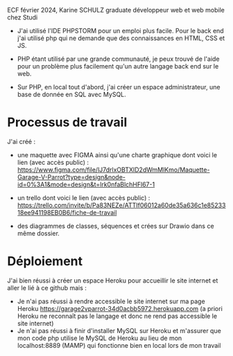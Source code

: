 ECF février 2024, Karine SCHULZ graduate développeur web et web mobile chez Studi

- J'ai utilisé l'IDE PHPSTORM pour un emploi plus facile.
  Pour le back end j'ai utilisé php qui ne demande que des connaissances en HTML, CSS et JS.

- PHP étant utilisé par une grande communauté, je peux trouvé de l'aide pour un problème plus facilement qu'un autre
  langage back end sur le web.

- Sur PHP, en local tout d'abord, j'ai créer un espace administrateur, une base de donnée en SQL avec MySQL.

<h1>Processus de travail</h1>

J'ai créé :

* une maquette avec FIGMA ainsi qu'une charte graphique dont voici le
  lien (avec accès
  public) : https://www.figma.com/file/lJ7drlxOBTXID2dWmMlKmo/Maquette-Garage-V-Parrot?type=design&node-id=0%3A1&mode=design&t=lrk0nfaBlchHFl67-1

* un trello dont voici le lien (avec accès
  public) : https://trello.com/invite/b/Pa83NEZe/ATTIf06012a60de35a636c1e8523318ee941198EB0B6/fiche-de-travail

* des diagrammes de classes, séquences et crées sur Drawio dans ce même dossier.

<h1>Déploiement</h1>

J'ai bien réussi à créer un espace Heroku pour accueillir le site internet et aller le lié à ce github mais :

* Je n'ai pas réussi à rendre accessible le site internet sur ma page
  Heroku https://garage2vparrot-34d0acbb5972.herokuapp.com (a priori Heroku ne reconnaît pas le langage et donc ne rend
  pas accessible le site internet)
* Je n'ai pas réussi à finir d'installer MySQL sur Heroku et m'assurer que mon code php utilise le MySQL de Heroku au
  lieu de mon localhost:8889 (MAMP) qui fonctionne bien en local lors de mon travail
